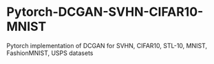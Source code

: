 # Pytorch-DCGAN-SVHN-CIFAR10-MNIST
Pytorch implementation of DCGAN for SVHN, CIFAR10, STL-10, MNIST, FashionMNIST, USPS datasets
